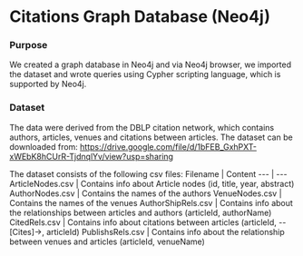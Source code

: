 # Citations Graph Database (Neo4j)

### Purpose
We created a graph database in Neo4j and via Neo4j browser, we imported the dataset and wrote queries using Cypher scripting language, which is supported by Neo4j. 

### Dataset
The data were derived from the DBLP citation network, which contains authors, articles, venues and citations between articles. 
The dataset can be downloaded from: https://drive.google.com/file/d/1bFEB_GxhPXT-xWEbK8hCUrR-TjdnqlYv/view?usp=sharing


The dataset consists of the following csv files: 
Filename | Content
--- | ---
ArticleNodes.csv | Contains info about Article nodes (id, title, year, abstract)
AuthorNodes.csv | Contains the names of the authors
VenueNodes.csv | Contains the names of the venues
AuthorShipRels.csv | Contains info about the relationships between articles and authors (articleId, authorName)
CitedRels.csv | Contains info about citations between articles (articleId, --[Cites]->, articleId)
PublishsRels.csv | Contains info about the relationship between venues and articles (articleId, venueName)
